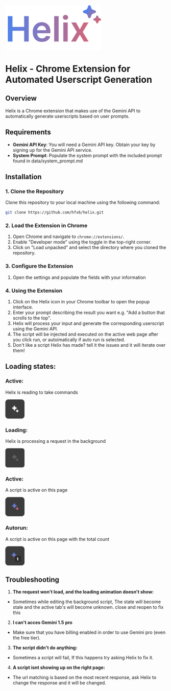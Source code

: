 <img src="./extra/Helix.png" width="300px">

# Helix - Chrome Extension for Automated Userscript Generation

## Overview

Helix is a Chrome extension that makes use of the Gemini API to automatically generate userscripts based on user prompts.

## Requirements

-   **Gemini API Key**: You will need a Gemini API key. Obtain your key by signing up for the Gemini API service.
-   **System Prompt**: Populate the system prompt with the included prompt found in data/system_prompt.md

## Installation

### 1. Clone the Repository

Clone this repository to your local machine using the following command:

```bash
git clone https://github.com/hfx6/helix.git
```

### 2. Load the Extension in Chrome

1. Open Chrome and navigate to `chrome://extensions/`.
2. Enable "Developer mode" using the toggle in the top-right corner.
3. Click on "Load unpacked" and select the directory where you cloned the repository.

### 3. Configure the Extension

1. Open the settings and populate the fields with your information

### 4. Using the Extension

1. Click on the Helix icon in your Chrome toolbar to open the popup interface.
2. Enter your prompt describing the result you want e.g. "Add a button that scrolls to the top".
3. Helix will process your input and generate the corresponding userscript using the Gemini API.
4. The script will be injected and executed on the active web page after you click run, or autoimatically if auto run is selected.
5. Don't like a script Helix has made? tell it the issues and it will iterate over them!

## Loading states:
### Active:
Helix is reading to take commands

<img src="./extra/ready.png" style="width: 60px">

### Loading:
Helix is processing a request in the background

<img src="./extra/loading.gif" style="width: 60px; border-radius: 7px">

### Active:
A script is active on this page

<img src="./extra/active.png" style="width: 60px">

### Autorun:
A script is active on this page with the total count

<img src="./extra/autorun.png" style="width: 60px">



## Troubleshooting

1. **The request won't load, and the loading animation doesn't show:**
- Sometimes while editing the background script, The state will become stale and the active tab's will become unknown. close and reopen to fix this

2. **I can't acces Gemini 1.5 pro**
- Make sure that you have billing enabled in order to use Gemini pro (even the free tier).

3. **The script didn't do anything:**
- Sometimes a script will fail, If this happens try asking Helix to fix it.

4. **A script isnt showing up on the right page:**
- The url matching is based on the most recent response, ask Helix to change the response and it will be changed.
